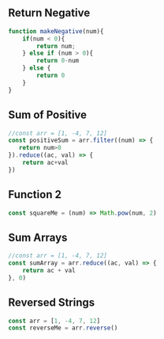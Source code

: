 ## Return Negative

```js
function makeNegative(num){
    if(num < 0){
        return num;
    } else if (num > 0){
        return 0-num
    } else {
        return 0
    }
}
```

## Sum of Positive

```js
//const arr = [1, -4, 7, 12]
const positiveSum = arr.filter((num) => {
   return num>0
}).reduce((ac, val) => {
    return ac+val
})
```

## Function 2

```js
const squareMe = (num) => Math.pow(num, 2)
```

## Sum Arrays

```js
//const arr = [1, -4, 7, 12]
const sumArray = arr.reduce((ac, val) => {
    return ac + val
}, 0)
```

## Reversed Strings

```js
const arr = [1, -4, 7, 12]
const reverseMe = arr.reverse()
```
